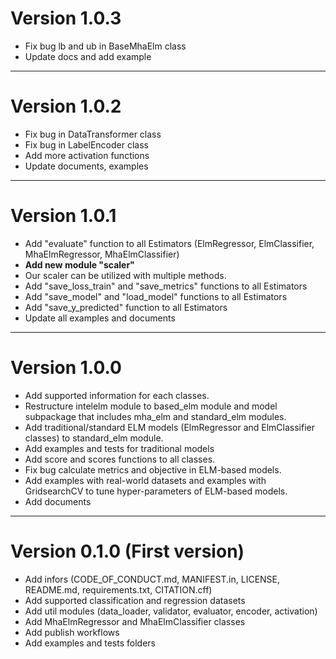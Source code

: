 
# Version 1.0.3

+ Fix bug lb and ub in BaseMhaElm class
+ Update docs and add example

---------------------------------------------------------------------

# Version 1.0.2

+ Fix bug in DataTransformer class
+ Fix bug in LabelEncoder class
+ Add more activation functions 
+ Update documents, examples

---------------------------------------------------------------------

# Version 1.0.1

+ Add "evaluate" function to all Estimators (ElmRegressor, ElmClassifier, MhaElmRegressor, MhaElmClassifier)
+ **Add new module "scaler"**
+ Our scaler can be utilized with multiple methods.
+ Add "save_loss_train" and "save_metrics" functions to all Estimators
+ Add "save_model" and "load_model" functions to all Estimators
+ Add "save_y_predicted" function to all Estimators
+ Update all examples and documents

---------------------------------------------------------------------


# Version 1.0.0 

+ Add supported information for each classes.
+ Restructure intelelm module to based_elm module and model subpackage that includes mha_elm and standard_elm modules.
+ Add traditional/standard ELM models (ElmRegressor and ElmClassifier classes) to standard_elm module.
+ Add examples and tests for traditional models
+ Add score and scores functions to all classes.
+ Fix bug calculate metrics and objective in ELM-based models.
+ Add examples with real-world datasets and examples with GridsearchCV to tune hyper-parameters of ELM-based models.
+ Add documents

---------------------------------------------------------------------

# Version 0.1.0 (First version)

+ Add infors (CODE_OF_CONDUCT.md, MANIFEST.in, LICENSE, README.md, requirements.txt, CITATION.cff)
+ Add supported classification and regression datasets
+ Add util modules (data_loader, validator, evaluator, encoder, activation)
+ Add MhaElmRegressor and MhaElmClassifier classes
+ Add publish workflows
+ Add examples and tests folders
